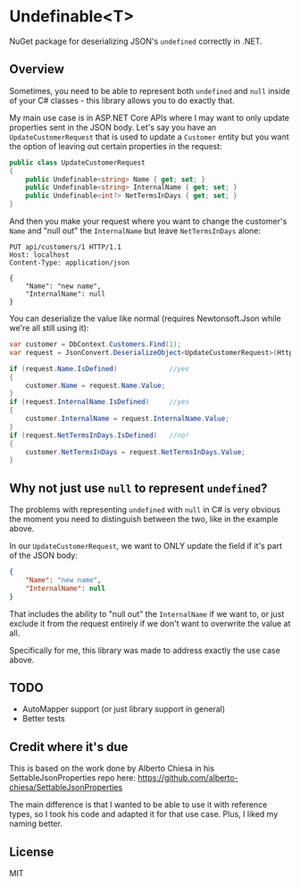# Undefinable\<T>
NuGet package for deserializing JSON's `undefined` correctly in .NET.

## Overview

Sometimes, you need to be able to represent both `undefined` and `null` inside of your C# classes - this library allows you to do exactly that.

My main use case is in ASP.NET Core APIs where I may want to only update properties sent in the JSON body. Let's say you have an `UpdateCustomerRequest` that is used to update a `Customer` entity but you want the option of leaving out certain properties in the request: 

```csharp
public class UpdateCustomerRequest
{
    public Undefinable<string> Name { get; set; }
    public Undefinable<string> InternalName { get; set; }
    public Undefinable<int?> NetTermsInDays { get; set; }
}
```

And then you make your request where you want to change the customer's `Name` and "null out" the `InternalName` but leave `NetTermsInDays` alone:

```http
PUT api/customers/1 HTTP/1.1
Host: localhost
Content-Type: application/json

{
    "Name": "new name",
    "InternalName": null
}
```

You can deserialize the value like normal (requires Newtonsoft.Json while we're all still using it):

```csharp
var customer = DbContext.Customers.Find(1);
var request = JsonConvert.DeserializeObject<UpdateCustomerRequest>(HttpBody);

if (request.Name.IsDefined)             //yes
{
    customer.Name = request.Name.Value;
}
if (request.InternalName.IsDefined)     //yes
{
    customer.InternalName = request.InternalName.Value;
}
if (request.NetTermsInDays.IsDefined)   //no!
{
    customer.NetTermsInDays = request.NetTermsInDays.Value;
}
```

## Why not just use `null` to represent `undefined`?
The problems with representing `undefined` with `null` in C# is very obvious the moment you need to distinguish between the two, like in the example above.

In our `UpdateCustomerRequest`, we want to ONLY update the field if it's part of the JSON body:

```json
{
    "Name": "new name",
    "InternalName": null
}
```

That includes the ability to "null out" the `InternalName` if we want to, or just exclude it from the request entirely if we don't want to overwrite the value at all.

Specifically for me, this library was made to address exactly the use case above.

## TODO

* AutoMapper support (or just library support in general)
* Better tests

## Credit where it's due

This is based on the work done by Alberto Chiesa in his SettableJsonProperties repo here: https://github.com/alberto-chiesa/SettableJsonProperties

The main difference is that I wanted to be able to use it with reference types, so I took his code and adapted it for that use case. Plus, I liked my naming better.

## License

MIT
